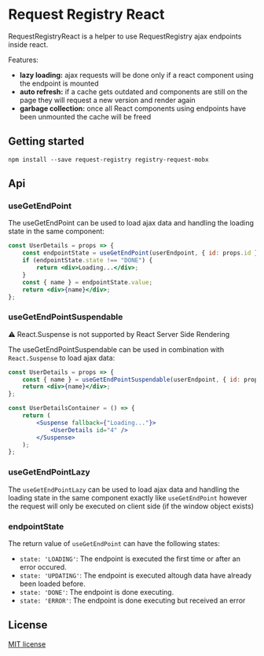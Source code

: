 # Request Registry React

RequestRegistryReact is a helper to use RequestRegistry ajax endpoints inside react.

Features:

-   **lazy loading:** ajax requests will be done only if a react component using the endpoint is mounted
-   **auto refresh:** if a cache gets outdated and components are still on the page they will request a new version and render again
-   **garbage collection:** once all React components using endpoints have been unmounted the cache will be freed

## Getting started

```
npm install --save request-registry registry-request-mobx
```

## Api

### useGetEndPoint

The useGetEndPoint can be used to load ajax data and handling the loading state in the same component:

```jsx
const UserDetails = props => {
    const endpointState = useGetEndPoint(userEndpoint, { id: props.id });
    if (endpointState.state !== "DONE") {
        return <div>Loading...</div>;
    }
    const { name } = endpointState.value;
    return <div>{name}</div>;
};
```

### useGetEndPointSuspendable

⚠️ React.Suspense is not supported by React Server Side Rendering

The useGetEndPointSuspendable can be used in combination with `React.Suspense` to load
ajax data:

```jsx
const UserDetails = props => {
    const { name } = useGetEndPointSuspendable(userEndpoint, { id: props.id });
    return <div>{name}</div>;
};
```

```jsx
const UserDetailsContainer = () => {
    return (
        <Suspense fallback={"Loading..."}>
            <UserDetails id="4" />
        </Suspense>
    );
};
```

### useGetEndPointLazy

The `useGetEndPointLazy` can be used to load ajax data and handling the loading state in the same component
exactly like `useGetEndPoint` however the request will only be executed on client side (if the window object exists)

### endpointState

The return value of `useGetEndPoint` can have the following states:

-   `state: 'LOADING'`: The endpoint is executed the first time or after an error occured.
-   `state: 'UPDATING'`: The endpoint is executed altough data have already been loaded before.
-   `state: 'DONE'`: The endpoint is done executing.
-   `state: 'ERROR'`: The endpoint is done executing but received an error

## License

[MIT license](http://opensource.org/licenses/MIT)
